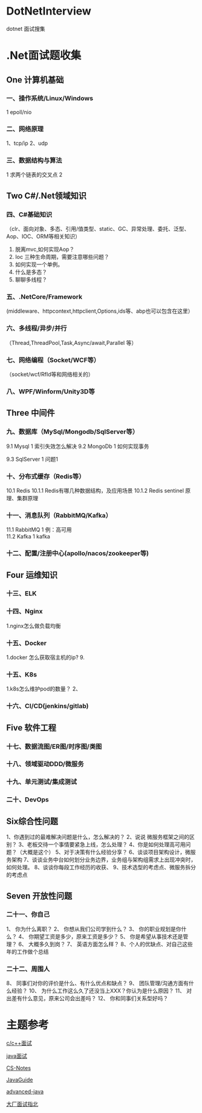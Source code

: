 # DotNetInterview
dotnet 面试搜集
# .Net面试题收集
## One 计算机基础
### 一、操作系统/Linux/Windows
1 epoll/nio
### 二、网络原理
1、tcp/ip
2、udp
### 三、数据结构与算法
1 求两个链表的交叉点
2 
## Two C#/.Net领域知识

### 四、C#基础知识
（clr、面向对象、多态、引用/值类型、static、GC、异常处理、委托、泛型、Aop、IOC、ORM等相关知识）
1. 脱离mvc,如何实现Aop？
2. Ioc 三种生命周期，需要注意哪些问题？
3. 如何实现一个单例。
4. 什么是多态？
5. 聊聊多线程？
### 五、.NetCore/Framework
(middleware、httpcontext,httpclient,Options,ids等、abp也可以包含在这里）

### 六、多线程/异步/并行
（Thread,ThreadPool,Task,Async/await,Parallel 等）
### 七、网络编程（Socket/WCF等）
（socket/wcf/RfId等和网络相关的）
### 八、WPF/Winform/Unity3D等

## Three 中间件

### 九、数据库（MySql/Mongodb/SqlServer等）
9.1 Mysql
  1 索引失效怎么解决
9.2  MongoDb
 1 如何实现事务

9.3 SqlServer
1 问题1
### 十、分布式缓存（Redis等）
10.1 Redis
10.1.1 Redis有哪几种数据结构，及应用场景
10.1.2 Redis sentinel 原理、集群原理
### 十一、消息队列（RabbitMQ/Kafka）
11.1 RabbitMQ
1 例：高可用      
11.2 Kafka
      1 kafka 
### 十二、配置/注册中心(apollo/nacos/zookeeper等)


## Four 运维知识
### 十三、ELK
### 十四、Nginx
1.nginx怎么做负载均衡
### 十五、Docker
1.docker 怎么获取宿主机的ip?
9. 
### 十五、K8s
1.k8s怎么维护pod的数量？
2、
### 十六、CI/CD(jenkins/gitlab)
## Five 软件工程
### 十七、数据流图/ER图/时序图/类图
### 十八、领域驱动DDD/微服务
### 十九、单元测试/集成测试
### 二十、DevOps
## Six综合性问题
1、你遇到过的最难解决问题是什么，怎么解决的？
2、说说 微服务框架之间的区别？
3、老板交待一个事情要紧急上线，怎么处理？
4、你是如何处理高可用问题？（大概是这个）
5、对于决策有什么经验分享？
6、谈谈项目架构设计，微服务架构
7、谈谈业务中台如何划分业务边界，业务组与架构组需求上出现冲突时，如何处理。
8、谈谈你每段工作经历的收获、
9、技术选型的考虑点、微服务拆分的考虑点


## Seven 开放性问题
### 二十一、你自己
1、 你为什么离职？
2、 你想从我们公司学到什么？
3、 你的职业规划是你什么？
4、 你期望工资是多少，原来工资是多少？
5、 你是希望从事技术还是管理？
6、 大概多久到岗？
7、 英语方面怎么样？
8、个人的优缺点、对自己这些年的工作做个总结
### 二十二、周围人
8、 同事们对你的评价是什么、有什么优点和缺点？
9、 团队管理/沟通方面有什么经验？
10、 为什么工作这么久了还没当上XXX？你认为是什么原因？
11、 对出差有什么意见，原来公司会出差吗？
12、 你和同事们关系型好吗？





























# 主题参考
[c/c++面试](https://github.com/huihut/interview)

[java面试](https://github.com/mission-peace/interview)

[CS-Notes](https://github.com/CyC2018/CS-Notes)

[JavaGuide](https://github.com/Snailclimb/JavaGuide)

[advanced-java](https://github.com/doocs/advanced-java)

[大厂面试指北](https://github.com/NotFound9/interviewGuide)
